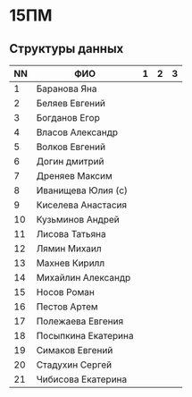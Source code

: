 # 15ПМ
## Структуры данных

| NN  | ФИО                   | 1   | 2   | 3   |
| --- | --------------------- | --- | --- | --- |
| 1   | Баранова Яна          |     |     |     |
| 2   | Беляев Евгений        |     |     |     |
| 3   | Богданов Егор         |     |     |     |
| 4   | Власов Александр      |     |     |     |
| 5   | Волков Евгений        |     |     |     |
| 6   | Догин дмитрий         |     |     |     |
| 7   | Дреняев Максим        |     |     |     |
| 8   | Иванищева Юлия (с)    |     |     |     |
| 9   | Киселева Анастасия    |     |     |     |
| 10  | Кузьминов Андрей      |     |     |     |
| 11  | Лисова Татьяна        |     |     |     |
| 12  | Лямин Михаил          |     |     |     |
| 13  | Махнев Кирилл         |     |     |     |
| 14  | Михайлин Александр    |     |     |     |
| 15  | Носов Роман           |     |     |     |
| 16  | Пестов Артем          |     |     |     |
| 17  | Полежаева Евгения     |     |     |     |
| 18  | Посыпкина Екатерина   |     |     |     |
| 19  | Симаков Евгений       |     |     |     |
| 20  | Стадухин Сергей       |     |     |     |
| 21  | Чибисова Екатерина    |     |     |     |
